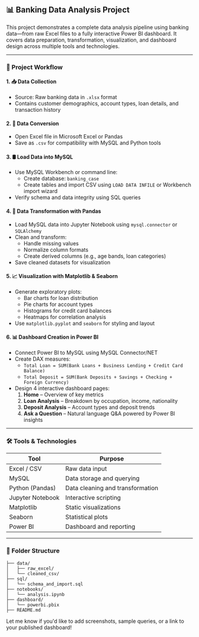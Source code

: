 ## 📊 Banking Data Analysis Project

This project demonstrates a complete data analysis pipeline using banking data—from raw Excel files to a fully interactive Power BI dashboard. It covers data preparation, transformation, visualization, and dashboard design across multiple tools and technologies.

---

### 🧾 Project Workflow

#### 1. 📥 Data Collection
- Source: Raw banking data in `.xlsx` format
- Contains customer demographics, account types, loan details, and transaction history

#### 2. 📄 Data Conversion
- Open Excel file in Microsoft Excel or Pandas
- Save as `.csv` for compatibility with MySQL and Python tools

#### 3. 🛢️ Load Data into MySQL
- Use MySQL Workbench or command line:
  - Create database: `banking_case`
  - Create tables and import CSV using `LOAD DATA INFILE` or Workbench import wizard
- Verify schema and data integrity using SQL queries

#### 4. 🐍 Data Transformation with Pandas
- Load MySQL data into Jupyter Notebook using `mysql.connector` or `SQLAlchemy`
- Clean and transform:
  - Handle missing values
  - Normalize column formats
  - Create derived columns (e.g., age bands, loan categories)
- Save cleaned datasets for visualization

#### 5. 📈 Visualization with Matplotlib & Seaborn
- Generate exploratory plots:
  - Bar charts for loan distribution
  - Pie charts for account types
  - Histograms for credit card balances
  - Heatmaps for correlation analysis
- Use `matplotlib.pyplot` and `seaborn` for styling and layout

#### 6. 📊 Dashboard Creation in Power BI
- Connect Power BI to MySQL using MySQL Connector/NET
- Create DAX measures:
  - `Total Loan = SUM(Bank Loans + Business Lending + Credit Card Balance)`
  - `Total Deposit = SUM(Bank Deposits + Savings + Checking + Foreign Currency)`
- Design 4 interactive dashboard pages:
  1. **Home** – Overview of key metrics
  2. **Loan Analysis** – Breakdown by occupation, income, nationality
  3. **Deposit Analysis** – Account types and deposit trends
  4. **Ask a Question** – Natural language Q&A powered by Power BI insights

---

### 🛠️ Tools & Technologies

| Tool            | Purpose                          |
|-----------------|----------------------------------|
| Excel / CSV     | Raw data input                   |
| MySQL           | Data storage and querying        |
| Python (Pandas) | Data cleaning and transformation |
| Jupyter Notebook| Interactive scripting            |
| Matplotlib      | Static visualizations            |
| Seaborn         | Statistical plots                |
| Power BI        | Dashboard and reporting          |

---

### 📁 Folder Structure

```
├── data/
│   ├── raw_excel/
│   └── cleaned_csv/
├── sql/
│   └── schema_and_import.sql
├── notebooks/
│   └── analysis.ipynb
├── dashboard/
│   └── powerbi.pbix
├── README.md
```

Let me know if you'd like to add screenshots, sample queries, or a link to your published dashboard!
